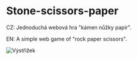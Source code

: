 # Stone-scissors-paper
CZ: Jednoduchá webová hra "kámen nůžky papír".

EN: A simple web game of "rock paper scissors".

![Výstřižek](https://user-images.githubusercontent.com/59512637/130023803-c2f90a47-f274-4b82-b9ad-ddff89e86442.PNG)


